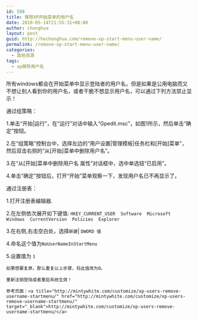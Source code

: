 ```yaml
---
id: 598
title: 移除XP开始菜单的用户名
date: 2010-05-14T21:55:31+08:00
author: chonghua
layout: post
guid: http://hechonghua.com/remove-xp-start-menu-user-name/
permalink: /remove-xp-start-menu-user-name/
categories:
  - 其他资源
tags:
  - xp移除用户名
---
```

[](http://en.wikipedia.org/wiki/File:Microsoft_Windows_XP_Logo.svg)所有windows都会在开始菜单中显示登陆者的用户名，但是如果是公用电脑而又不想让别人看到你的用户名，或者干脆不想显示用户名，可以通过下列方法禁止显示！

<!--more-->

通过组策略：

1.单击“开始|运行”，在“运行”对话中输入“Gpedit.msc”，如图1所示，然后单击“确定”按钮。

2.在“组策略”控制台中，选择左边的“用户设置|管理模板|任务栏和[开始]菜单”，然后双击右侧的“从[开始]菜单中删除用户名”。

3.在“从[开始]菜单中删除用户名 属性”对话框中，选中单选钮“已启用”。

4.单击“确定”按钮后，打开“开始”菜单观察一下，发现用户名已不再显示了。</p> 

通过注册表：

1.打开注册表编辑器. 

2.在左侧依次展开如下键值: `HKEY_CURRENT_USER  Software  Microsoft  Windows  CurrentVersion  Policies  Explorer`

3.在右侧,右击空白处，选择`新建`| `DWORD 值`

4.命名这个值为`NoUserNameInStartMenu`

5.设置值为 `1`

`如果想要复原，那么重复以上步骤，将此值改为0。`

`重新注销登陆或者重启系统生效！`

`参考页面：<a title="http://mintywhite.com/customize/xp-users-remove-username-startmenu/" href="http://mintywhite.com/customize/xp-users-remove-username-startmenu/" target="_blank">http://mintywhite.com/customize/xp-users-remove-username-startmenu/</a>`
